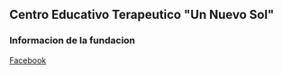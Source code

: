 ## Centro Educativo Terapeutico "Un Nuevo Sol"

### Informacion de la fundacion
[Facebook](https://www.facebook.com/cetunnuevosol/)

